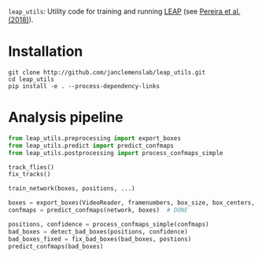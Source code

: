 
`leap_utils`: Utility code for training and running [LEAP](https://github.com/talmo/leap) (see [Pereira et al. (2018)](https://www.biorxiv.org/content/early/2018/05/30/331181)).

# Installation
```
git clone http://github.com/janclemenslab/leap_utils.git
cd leap_utils
pip install -e . --process-dependency-links
```

# Analysis pipeline
```python
from leap_utils.preprocessing import export_boxes
from leap_utils.predict import predict_confmaps
from leap_utils.postprocessing import process_confmaps_simple

track_flies()
fix_tracks()

train_network(boxes, positions, ...)

boxes = export_boxes(VideoReader, framenumbers, box_size, box_centers, box_angles)  # DONE
confmaps = predict_confmaps(network, boxes)  # DONE

positions, confidence = process_confmaps_simple(confmaps)
bad_boxes = detect_bad_boxes(positions, confidence)
bad_boxes_fixed = fix_bad_boxes(bad_boxes, postions)
predict_confmaps(bad_boxes)
```
